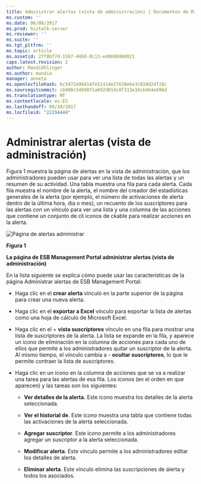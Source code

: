 ```yaml
---
title: Administrar alertas (vista de administración) | Documentos de Microsoft
ms.custom: ''
ms.date: 06/08/2017
ms.prod: biztalk-server
ms.reviewer: ''
ms.suite: ''
ms.tgt_pltfrm: ''
ms.topic: article
ms.assetid: 27f8bf7d-15b7-448d-8c13-e4969b90d021
caps.latest.revision: 2
author: MandiOhlinger
ms.author: mandia
manager: anneta
ms.openlocfilehash: bc5472e96414fe5141de27630ebe3c810d2df28c
ms.sourcegitcommit: cb908c540d8f1a692d01dc8f313e16cb4b4e696d
ms.translationtype: MT
ms.contentlocale: es-ES
ms.lasthandoff: 09/20/2017
ms.locfileid: "22294444"
---
```

# <a name="manage-alerts-administration-view"></a>Administrar alertas (vista de administración)
Figura 1 muestra la página de alertas en la vista de administración, que los administradores pueden usar para ver una lista de todas las alertas y un resumen de su actividad. Una tabla muestra una fila para cada alerta. Cada fila muestra el nombre de la alerta, el nombre del creador del estadísticas generales de la alerta (por ejemplo, el número de activaciones de alerta dentro de la última hora, día o mes), un recuento de los suscriptores para las alertas con un vínculo para ver una lista y una columna de las acciones que contiene un conjunto de cli iconos de ckable para realizar acciones en la alerta.  
  
 ![Página de alertas administrar](../esb-toolkit/media/ch8-managealertspage.jpg "Ch8-ManageAlertsPage")  
  
 **Figura 1**  
  
 **La página de ESB Management Portal administrar alertas (vista de administración)**  
  
 En la lista siguiente se explica cómo puede usar las características de la página Administrar alertas de ESB Management Portal:  
  
-   Haga clic en el **crear alerta** vínculo en la parte superior de la página para crear una nueva alerta.  
  
-   Haga clic en el **exportar a Excel** vínculo para exportar la lista de alertas como una hoja de cálculo de Microsoft Excel.  
  
-   Haga clic en el + **vista suscriptores** vínculo en una fila para mostrar una lista de suscriptores de la alerta. La lista se expande en la fila, y aparece un icono de eliminación en la columna de acciones para cada uno de ellos que permite a los administradores quitar un suscriptor de la alerta. Al mismo tiempo, el vínculo cambia a - **ocultar suscriptores**, lo que le permite contraer la lista de suscriptores.  
  
-   Haga clic en un icono en la columna de acciones que se va a realizar una tarea para las alertas de esa fila. Los iconos (en el orden en que aparecen) y las tareas son los siguientes:  
  
    -   **Ver detalles de la alerta.** Este icono muestra los detalles de la alerta seleccionada.  
  
    -   **Ver el historial de**. Este icono muestra una tabla que contiene todas las activaciones de la alerta seleccionada.  
  
    -   **Agregar suscriptor**. Este icono permite a los administradores agregar un suscriptor a la alerta seleccionada.  
  
    -   **Modificar alerta**. Este vínculo permite a los administradores editar los detalles de alerta.  
  
    -   **Eliminar alerta**. Este vínculo elimina las suscripciones de alerta y todos los asociados.